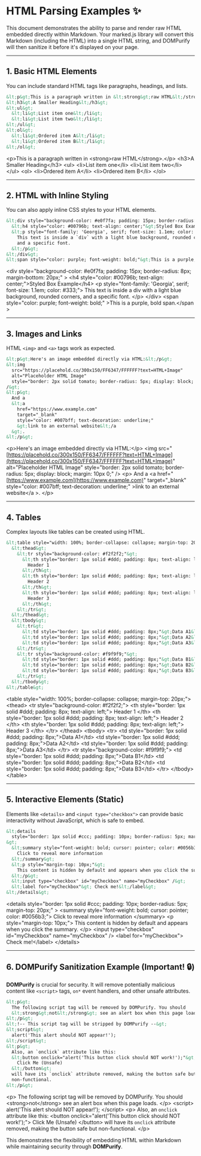 # HTML Parsing Examples ✨

This document demonstrates the ability to parse and render raw HTML embedded directly within Markdown. Your marked.js library will convert this Markdown (including the HTML) into a single HTML string, and DOMPurify will then sanitize it before it's displayed on your page.

-----

## 1\. Basic HTML Elements

You can include standard HTML tags like paragraphs, headings, and lists.

```html
&lt;p&gt;This is a paragraph written in &lt;strong&gt;raw HTML&lt;/strong&gt;.&lt;/p&gt;
&lt;h3&gt;A Smaller Heading&lt;/h3&gt;
&lt;ul&gt;
  &lt;li&gt;List item one&lt;/li&gt;
  &lt;li&gt;List item two&lt;/li&gt;
&lt;/ul&gt;
&lt;ol&gt;
  &lt;li&gt;Ordered item A&lt;/li&gt;
  &lt;li&gt;Ordered item B&lt;/li&gt;
&lt;/ol&gt;
```

\<p\>This is a paragraph written in \<strong\>raw HTML\</strong\>.\</p\>
\<h3\>A Smaller Heading\</h3\>
\<ul\>
\<li\>List item one\</li\>
\<li\>List item two\</li\>
\</ul\>
\<ol\>
\<li\>Ordered item A\</li\>
\<li\>Ordered item B\</li\>
\</ol\>

-----

## 2\. HTML with Inline Styling

You can also apply inline CSS styles to your HTML elements.

```html
&lt;div style="background-color: #e0f7fa; padding: 15px; border-radius: 8px; margin-bottom: 20px;"&gt;
  &lt;h4 style="color: #00796b; text-align: center;"&gt;Styled Box Example&lt;/h4&gt;
  &lt;p style="font-family: 'Georgia', serif; font-size: 1.1em; color: #333;"&gt;
    This text is inside a `div` with a light blue background, rounded corners,
    and a specific font.
  &lt;/p&gt;
&lt;/div&gt;
&lt;span style="color: purple; font-weight: bold;"&gt;This is a purple, bold span.&lt;/span&gt;
```

\<div
style="background-color: \#e0f7fa; padding: 15px; border-radius: 8px; margin-bottom: 20px;"
\>
\<h4 style="color: \#00796b; text-align: center;"\>Styled Box Example\</h4\>
\<p style="font-family: 'Georgia', serif; font-size: 1.1em; color: \#333;"\>
This text is inside a div with a light blue background, rounded corners, and
a specific font.
\</p\>
\</div\>
\<span style="color: purple; font-weight: bold;"
\>This is a purple, bold span.\</span
\>

-----

## 3\. Images and Links

HTML `<img>` and `<a>` tags work as expected.

```html
&lt;p&gt;Here's an image embedded directly via HTML:&lt;/p&gt;
&lt;img
  src="https://placehold.co/300x150/FF6347/FFFFFF?text=HTML+Image"
  alt="Placeholder HTML Image"
  style="border: 2px solid tomato; border-radius: 5px; display: block; margin: 10px 0;"
/&gt;
&lt;p&gt;
  And a
  &lt;a
    href="https://www.example.com"
    target="_blank"
    style="color: #007bff; text-decoration: underline;"
    &gt;link to an external website&lt;/a
  &gt;.
&lt;/p&gt;
```

\<p\>Here's an image embedded directly via HTML:\</p\>
\<img
src="[https://placehold.co/300x150/FF6347/FFFFFF?text=HTML+Image](https://placehold.co/300x150/FF6347/FFFFFF?text=HTML+Image)"
alt="Placeholder HTML Image"
style="border: 2px solid tomato; border-radius: 5px; display: block; margin: 10px 0;"
/\>
\<p\>
And a
\<a
href="[https://www.example.com](https://www.example.com)"
target="\_blank"
style="color: \#007bff; text-decoration: underline;"
\>link to an external website\</a
\>.
\</p\>

-----

## 4\. Tables

Complex layouts like tables can be created using HTML.

```html
&lt;table style="width: 100%; border-collapse: collapse; margin-top: 20px;"&gt;
  &lt;thead&gt;
    &lt;tr style="background-color: #f2f2f2;"&gt;
      &lt;th style="border: 1px solid #ddd; padding: 8px; text-align: left;"&gt;
        Header 1
      &lt;/th&gt;
      &lt;th style="border: 1px solid #ddd; padding: 8px; text-align: left;"&gt;
        Header 2
      &lt;/th&gt;
      &lt;th style="border: 1px solid #ddd; padding: 8px; text-align: left;"&gt;
        Header 3
      &lt;/th&gt;
    &lt;/tr&gt;
  &lt;/thead&gt;
  &lt;tbody&gt;
    &lt;tr&gt;
      &lt;td style="border: 1px solid #ddd; padding: 8px;"&gt;Data A1&lt;/td&gt;
      &lt;td style="border: 1px solid #ddd; padding: 8px;"&gt;Data A2&lt;/td&gt;
      &lt;td style="border: 1px solid #ddd; padding: 8px;"&gt;Data A3&lt;/td&gt;
    &lt;/tr&gt;
    &lt;tr style="background-color: #f9f9f9;"&gt;
      &lt;td style="border: 1px solid #ddd; padding: 8px;"&gt;Data B1&lt;/td&gt;
      &lt;td style="border: 1px solid #ddd; padding: 8px;"&gt;Data B2&lt;/td&gt;
      &lt;td style="border: 1px solid #ddd; padding: 8px;"&gt;Data B3&lt;/td&gt;
    &lt;/tr&gt;
  &lt;/tbody&gt;
&lt;/table&gt;
```

\<table style="width: 100%; border-collapse: collapse; margin-top: 20px;"\>
\<thead\>
\<tr style="background-color: \#f2f2f2;"\>
\<th style="border: 1px solid \#ddd; padding: 8px; text-align: left;"\>
Header 1
\</th\>
\<th style="border: 1px solid \#ddd; padding: 8px; text-align: left;"\>
Header 2
\</th\>
\<th style="border: 1px solid \#ddd; padding: 8px; text-align: left;"\>
Header 3
\</th\>
\</tr\>
\</thead\>
\<tbody\>
\<tr\>
\<td style="border: 1px solid \#ddd; padding: 8px;"\>Data A1\</td\>
\<td style="border: 1px solid \#ddd; padding: 8px;"\>Data A2\</td\>
\<td style="border: 1px solid \#ddd; padding: 8px;"\>Data A3\</td\>
\</tr\>
\<tr style="background-color: \#f9f9f9;"\>
\<td style="border: 1px solid \#ddd; padding: 8px;"\>Data B1\</td\>
\<td style="border: 1px solid \#ddd; padding: 8px;"\>Data B2\</td\>
\<td style="border: 1px solid \#ddd; padding: 8px;"\>Data B3\</td\>
\</tr\>
\</tbody\>
\</table\>

-----

## 5\. Interactive Elements (Static)

Elements like `<details>` and `<input type="checkbox">` can provide basic interactivity without JavaScript, which is safe to embed.

```html
&lt;details
  style="border: 1px solid #ccc; padding: 10px; border-radius: 5px; margin-top: 20px;"
&gt;
  &lt;summary style="font-weight: bold; cursor: pointer; color: #0056b3;"&gt;
    Click to reveal more information
  &lt;/summary&gt;
  &lt;p style="margin-top: 10px;"&gt;
    This content is hidden by default and appears when you click the summary.
  &lt;/p&gt;
  &lt;input type="checkbox" id="myCheckbox" name="myCheckbox" /&gt;
  &lt;label for="myCheckbox"&gt; Check me!&lt;/label&gt;
&lt;/details&gt;
```

\<details
style="border: 1px solid \#ccc; padding: 10px; border-radius: 5px; margin-top: 20px;"
\>
\<summary style="font-weight: bold; cursor: pointer; color: \#0056b3;"\>
Click to reveal more information
\</summary\>
\<p style="margin-top: 10px;"\>
This content is hidden by default and appears when you click the summary.
\</p\>
\<input type="checkbox" id="myCheckbox" name="myCheckbox" /\>
\<label for="myCheckbox"\> Check me\!\</label\>
\</details\>

-----

## 6\. DOMPurify Sanitization Example (Important\! 🔒)

**DOMPurify** is crucial for security. It will remove potentially malicious content like `<script>` tags, `on*` event handlers, and other unsafe attributes.

```html
&lt;p&gt;
  The following script tag will be removed by DOMPurify. You should
  &lt;strong&gt;not&lt;/strong&gt; see an alert box when this page loads.
&lt;/p&gt;
&lt;!-- This script tag will be stripped by DOMPurify --&gt;
&lt;script&gt;
  alert('This alert should NOT appear!');
&lt;/script&gt;
&lt;p&gt;
  Also, an `onclick` attribute like this:
  &lt;button onclick="alert('This button click should NOT work!');"&gt;
    Click Me (Unsafe)
  &lt;/button&gt;
  will have its `onclick` attribute removed, making the button safe but
  non-functional.
&lt;/p&gt;
```

\<p\>
The following script tag will be removed by DOMPurify. You should
\<strong\>not\</strong\> see an alert box when this page loads.
\</p\>
\<script\>
alert('This alert should NOT appear\!');
\</script\>
\<p\>
Also, an `onclick` attribute like this:
\<button onclick="alert('This button click should NOT work\!');"\>
Click Me (Unsafe)
\</button\>
will have its `onclick` attribute removed, making the button safe but
non-functional.
\</p\>

This demonstrates the flexibility of embedding HTML within Markdown while maintaining security through **DOMPurify**.
